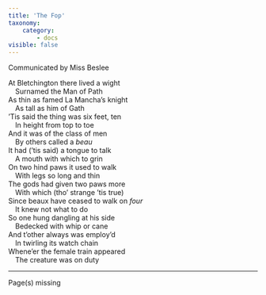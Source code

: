 ```yaml
---
title: 'The Fop'
taxonomy:
    category:
        - docs
visible: false
---
```


<div class="author">Communicated by Miss Beslee</div>

At Bletchington there lived a wight  
&emsp;Surnamed the Man of Path  
As thin as famed La Mancha’s knight  
&emsp;As tall as him of Gath  
’Tis said the thing was six feet, ten  
&emsp;In height from top to toe  
And it was of the class of men  
&emsp;By others called a *beau*  
It had (’tis said) a tongue to talk  
&emsp;A mouth with which to grin  
On two hind paws it used to walk  
&emsp;With legs so long and thin  
The gods had given two paws more  
&emsp;With which (tho’ strange ’tis true)  
Since beaux have ceased to walk on *four*  
&emsp;It knew not what to do  
So one hung dangling at his side  
&emsp;Bedecked with whip or cane  
And t’other always was employ’d  
&emsp;In twirling its watch chain  
Whene’er the female train appeared  
&emsp;The creature was on duty  

---

<span class="red">Page(s) missing</span>